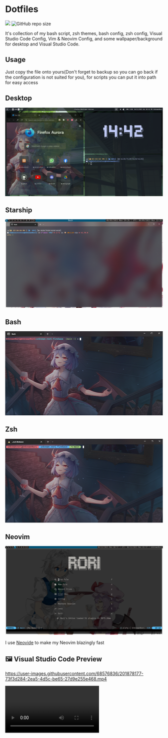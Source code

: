 # Dotfiles

[![](https://tokei.rs/b1/github/UnknownRori/dotfiles)](https://github.com/XAMPPRocky/tokei)
![GitHub repo size](https://img.shields.io/github/repo-size/UnknownRori/dotfiles)

It's collection of my bash script, zsh themes, bash config, zsh config, Visual Studio Code Config, Vim & Neovim Config, and some wallpaper/background for desktop and Visual Studio Code.

## Usage

Just copy the file onto yours(Don't forget to backup so you can go back if the configuration is not suited for you), for scripts you can put it into path for easy access

## Desktop

![Desktop Preview](preview/desktop.png)

## Starship

![Starship Preview](preview/starship-preview.png)

## Bash

![Bash Preview](preview/bash-preview.png)

## Zsh

![Zsh Preview](preview/zsh-preview.png)

## Neovim

![Neovim Preview](preview/neovim-preview.png)

I use [Neovide](https://neovide.dev/) to make my Neovim blazingly fast

## 🖼️ Visual Studio Code Preview

<https://user-images.githubusercontent.com/68576836/201878177-73f3d284-2ea5-4d5c-be65-27d9e255e468.mp4>

<video src="preview/vscode-preview.mp4" controls title="Visual Studio Code Preview"></video>

